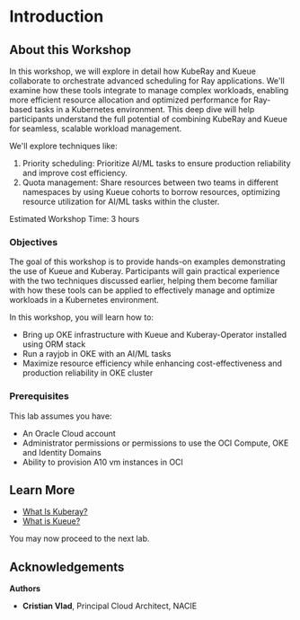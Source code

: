 # Introduction

## About this Workshop


In this workshop, we will explore in detail how KubeRay and Kueue collaborate to orchestrate advanced scheduling for Ray applications. We'll examine how these tools integrate to manage complex workloads, enabling more efficient resource allocation and optimized performance for Ray-based tasks in a Kubernetes environment. This deep dive will help participants understand the full potential of combining KubeRay and Kueue for seamless, scalable workload management.

We'll explore techniques like:
1. Priority scheduling: Prioritize AI/ML tasks to ensure production reliability and improve cost efficiency.
2. Quota management: Share resources between two teams in different namespaces by using Kueue cohorts to borrow resources, optimizing resource utilization for AI/ML tasks within the cluster.

Estimated Workshop Time: 3 hours

### Objectives

The goal of this workshop is to provide hands-on examples demonstrating the use of Kueue and Kuberay. Participants will gain practical experience with the two techniques discussed earlier, helping them become familiar with how these tools can be applied to effectively manage and optimize workloads in a Kubernetes environment.

In this workshop, you will learn how to:

* Bring up OKE infrastructure with Kueue and Kuberay-Operator installed using ORM stack
* Run a rayjob in OKE with an AI/ML tasks
* Maximize resource efficiency while enhancing cost-effectiveness and production reliability in OKE cluster

### Prerequisites

This lab assumes you have:

* An Oracle Cloud account
* Administrator permissions or permissions to use the OCI Compute, OKE and Identity Domains
* Ability to provision A10 vm instances in OCI


## Learn More

* [What Is Kuberay?](https://ray-project.github.io/kuberay/)
* [What is Kueue?](https://kueue.sigs.k8s.io)

You may now proceed to the next lab.

## Acknowledgements

**Authors**

* **Cristian Vlad**, Principal Cloud Architect, NACIE